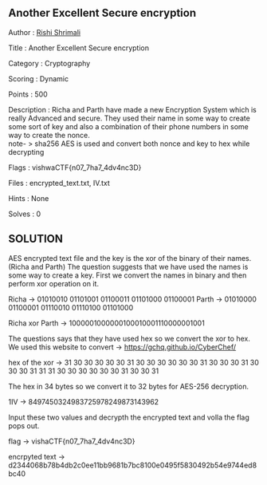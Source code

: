 ## Another Excellent Secure encryption

Author : <a href="https://github.com/Rshrimali17/">Rishi Shrimali</a>

Title : Another Excellent Secure encryption

Category : Cryptography

Scoring : Dynamic

Points : 500

Description : Richa and Parth have made a new Encryption System which is really Advanced and secure. They used their name in some way to create some sort of key and also a combination of their phone numbers in some way to create the nonce.
<br>note- > sha256 AES is used and convert both nonce and key to hex while decrypting 

Flags : vishwaCTF{n07_7ha7_4dv4nc3D}

Files : encrypted_text.txt, IV.txt

Hints : None

Solves : 0


## SOLUTION

AES encrypted text file and the key is the xor of the binary of their names. (Richa and Parth)
The question suggests that we have used the names is some way to create a key. First we convert the names in binary and then perform xor operation on it.

Richa -> 01010010 01101001 01100011 01101000 01100001
Parth -> 01010000 01100001 01110010 01110100 01101000

Richa xor Parth -> 1000001000000100010001110000001001

The questions says that they have used hex so we convert the xor to hex. 
We used this website to convert -> https://gchq.github.io/CyberChef/

hex of the xor -> 31 30 30 30 30 30 31 30 30 30 30 30 30 31 30 30 30 31 30 30 30 31 31 31 30 30 30 30 30 30 31 30 30 31

The hex in 34 bytes so we convert it to 32 bytes for AES-256 decryption.

1IV -> 8497450324983725978249873143962

Input these two values and decrypth the encrypted text and volla the flag pops out.

flag -> vishaCTF{n07_7ha7_4dv4nc3D}

encrpyted text ->  d2344068b78b4db2c0ee11bb9681b7bc8100e0495f5830492b54e9744ed8bc40
